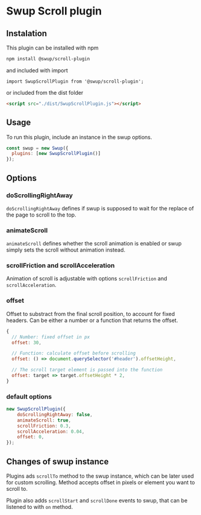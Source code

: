 # Swup Scroll plugin

## Instalation
This plugin can be installed with npm

```bash
npm install @swup/scroll-plugin
```

and included with import

```shell
import SwupScrollPlugin from '@swup/scroll-plugin';
```

or included from the dist folder

```html
<script src="./dist/SwupScrollPlugin.js"></script>
```

## Usage

To run this plugin, include an instance in the swup options.

```javascript
const swup = new Swup({
  plugins: [new SwupScrollPlugin()]
});
```

## Options
### doScrollingRightAway
`doScrollingRightAway` defines if swup is supposed to wait for the replace of the page to scroll to the top.

### animateScroll
`animateScroll` defines whether the scroll animation is enabled or swup simply sets the scroll without animation instead.

### scrollFriction and scrollAcceleration
Animation of scroll is adjustable with options `scrollFriction` and `scrollAcceleration`.

### offset
Offset to substract from the final scroll position, to account for fixed headers. Can be either a number or a function that returns the offset.

```javascript
{
  // Number: fixed offset in px
  offset: 30,

  // Function: calculate offset before scrolling
  offset: () => document.querySelector('#header').offsetHeight,

  // The scroll target element is passed into the function
  offset: target => target.offsetHeight * 2,
}
```

### default options
```javascript
new SwupScrollPlugin({
    doScrollingRightAway: false,
    animateScroll: true,
    scrollFriction: 0.3,
    scrollAcceleration: 0.04,
    offset: 0,
});
```

## Changes of swup instance
Plugins ads `scrollTo` method to the swup instance, which can be later used for custom scrolling.
Method accepts offset in pixels or element you want to scroll to.

Plugin also adds `scrollStart` and `scrollDone` events to swup, that can be listened to with `on` method.
